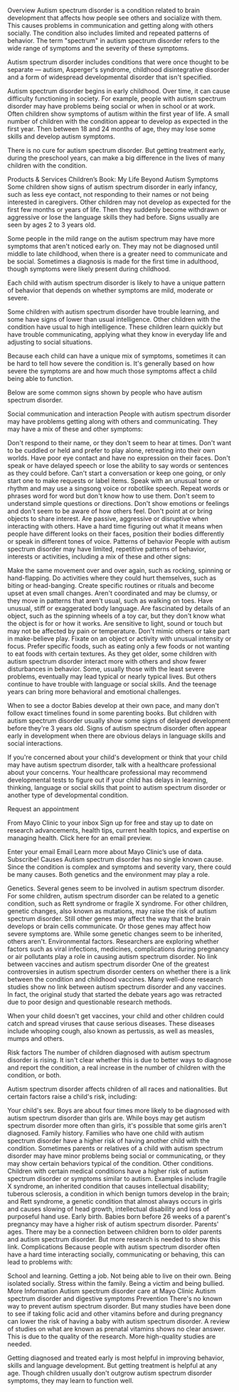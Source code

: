 Overview
Autism spectrum disorder is a condition related to brain development that affects how people see others and socialize with them. This causes problems in communication and getting along with others socially. The condition also includes limited and repeated patterns of behavior. The term "spectrum" in autism spectrum disorder refers to the wide range of symptoms and the severity of these symptoms.

Autism spectrum disorder includes conditions that were once thought to be separate — autism, Asperger's syndrome, childhood disintegrative disorder and a form of widespread developmental disorder that isn't specified.

Autism spectrum disorder begins in early childhood. Over time, it can cause difficulty functioning in society. For example, people with autism spectrum disorder may have problems being social or when in school or at work. Often children show symptoms of autism within the first year of life. A small number of children with the condition appear to develop as expected in the first year. Then between 18 and 24 months of age, they may lose some skills and develop autism symptoms.

There is no cure for autism spectrum disorder. But getting treatment early, during the preschool years, can make a big difference in the lives of many children with the condition.

Products & Services
Children’s Book: My Life Beyond Autism
Symptoms
Some children show signs of autism spectrum disorder in early infancy, such as less eye contact, not responding to their names or not being interested in caregivers. Other children may not develop as expected for the first few months or years of life. Then they suddenly become withdrawn or aggressive or lose the language skills they had before. Signs usually are seen by ages 2 to 3 years old.

Some people in the mild range on the autism spectrum may have more symptoms that aren't noticed early on. They may not be diagnosed until middle to late childhood, when there is a greater need to communicate and be social. Sometimes a diagnosis is made for the first time in adulthood, though symptoms were likely present during childhood.

Each child with autism spectrum disorder is likely to have a unique pattern of behavior that depends on whether symptoms are mild, moderate or severe.

Some children with autism spectrum disorder have trouble learning, and some have signs of lower than usual intelligence. Other children with the condition have usual to high intelligence. These children learn quickly but have trouble communicating, applying what they know in everyday life and adjusting to social situations.

Because each child can have a unique mix of symptoms, sometimes it can be hard to tell how severe the condition is. It's generally based on how severe the symptoms are and how much those symptoms affect a child being able to function.

Below are some common signs shown by people who have autism spectrum disorder.

Social communication and interaction
People with autism spectrum disorder may have problems getting along with others and communicating. They may have a mix of these and other symptoms:

Don't respond to their name, or they don't seem to hear at times.
Don't want to be cuddled or held and prefer to play alone, retreating into their own worlds.
Have poor eye contact and have no expression on their faces.
Don't speak or have delayed speech or lose the ability to say words or sentences as they could before.
Can't start a conversation or keep one going, or only start one to make requests or label items.
Speak with an unusual tone or rhythm and may use a singsong voice or robotlike speech.
Repeat words or phrases word for word but don't know how to use them.
Don't seem to understand simple questions or directions.
Don't show emotions or feelings and don't seem to be aware of how others feel.
Don't point at or bring objects to share interest.
Are passive, aggressive or disruptive when interacting with others.
Have a hard time figuring out what it means when people have different looks on their faces, position their bodies differently or speak in different tones of voice.
Patterns of behavior
People with autism spectrum disorder may have limited, repetitive patterns of behavior, interests or activities, including a mix of these and other signs:

Make the same movement over and over again, such as rocking, spinning or hand-flapping.
Do activities where they could hurt themselves, such as biting or head-banging.
Create specific routines or rituals and become upset at even small changes.
Aren't coordinated and may be clumsy, or they move in patterns that aren't usual, such as walking on toes.
Have unusual, stiff or exaggerated body language.
Are fascinated by details of an object, such as the spinning wheels of a toy car, but they don't know what the object is for or how it works.
Are sensitive to light, sound or touch but may not be affected by pain or temperature.
Don't mimic others or take part in make-believe play.
Fixate on an object or activity with unusual intensity or focus.
Prefer specific foods, such as eating only a few foods or not wanting to eat foods with certain textures.
As they get older, some children with autism spectrum disorder interact more with others and show fewer disturbances in behavior. Some, usually those with the least severe problems, eventually may lead typical or nearly typical lives. But others continue to have trouble with language or social skills. And the teenage years can bring more behavioral and emotional challenges.

When to see a doctor
Babies develop at their own pace, and many don't follow exact timelines found in some parenting books. But children with autism spectrum disorder usually show some signs of delayed development before they're 3 years old. Signs of autism spectrum disorder often appear early in development when there are obvious delays in language skills and social interactions.

If you're concerned about your child's development or think that your child may have autism spectrum disorder, talk with a healthcare professional about your concerns. Your healthcare professional may recommend developmental tests to figure out if your child has delays in learning, thinking, language or social skills that point to autism spectrum disorder or another type of developmental condition.

Request an appointment
 
From Mayo Clinic to your inbox
Sign up for free and stay up to date on research advancements, health tips, current health topics, and expertise on managing health. Click here for an email preview.

Enter your email
Email
Learn more about Mayo Clinic’s use of data.
Subscribe!
Causes
Autism spectrum disorder has no single known cause. Since the condition is complex and symptoms and severity vary, there could be many causes. Both genetics and the environment may play a role.

Genetics. Several genes seem to be involved in autism spectrum disorder. For some children, autism spectrum disorder can be related to a genetic condition, such as Rett syndrome or fragile X syndrome. For other children, genetic changes, also known as mutations, may raise the risk of autism spectrum disorder. Still other genes may affect the way that the brain develops or brain cells communicate. Or those genes may affect how severe symptoms are. While some genetic changes seem to be inherited, others aren't.
Environmental factors. Researchers are exploring whether factors such as viral infections, medicines, complications during pregnancy or air pollutants play a role in causing autism spectrum disorder.
No link between vaccines and autism spectrum disorder
One of the greatest controversies in autism spectrum disorder centers on whether there is a link between the condition and childhood vaccines. Many well-done research studies show no link between autism spectrum disorder and any vaccines. In fact, the original study that started the debate years ago was retracted due to poor design and questionable research methods.

When your child doesn't get vaccines, your child and other children could catch and spread viruses that cause serious diseases. These diseases include whooping cough, also known as pertussis, as well as measles, mumps and others.

Risk factors
The number of children diagnosed with autism spectrum disorder is rising. It isn't clear whether this is due to better ways to diagnose and report the condition, a real increase in the number of children with the condition, or both.

Autism spectrum disorder affects children of all races and nationalities. But certain factors raise a child's risk, including:

Your child's sex. Boys are about four times more likely to be diagnosed with autism spectrum disorder than girls are. While boys may get autism spectrum disorder more often than girls, it's possible that some girls aren't diagnosed.
Family history. Families who have one child with autism spectrum disorder have a higher risk of having another child with the condition. Sometimes parents or relatives of a child with autism spectrum disorder may have minor problems being social or communicating, or they may show certain behaviors typical of the condition.
Other conditions. Children with certain medical conditions have a higher risk of autism spectrum disorder or symptoms similar to autism. Examples include fragile X syndrome, an inherited condition that causes intellectual disability; tuberous sclerosis, a condition in which benign tumors develop in the brain; and Rett syndrome, a genetic condition that almost always occurs in girls and causes slowing of head growth, intellectual disability and loss of purposeful hand use.
Early birth. Babies born before 26 weeks of a parent's pregnancy may have a higher risk of autism spectrum disorder.
Parents' ages. There may be a connection between children born to older parents and autism spectrum disorder. But more research is needed to show this link.
Complications
Because people with autism spectrum disorder often have a hard time interacting socially, communicating or behaving, this can lead to problems with:

School and learning.
Getting a job.
Not being able to live on their own.
Being isolated socially.
Stress within the family.
Being a victim and being bullied.
More Information
Autism spectrum disorder care at Mayo Clinic
Autism spectrum disorder and digestive symptoms
Prevention
There's no known way to prevent autism spectrum disorder. But many studies have been done to see if taking folic acid and other vitamins before and during pregnancy can lower the risk of having a baby with autism spectrum disorder. A review of studies on what are known as prenatal vitamins shows no clear answer. This is due to the quality of the research. More high-quality studies are needed.

Getting diagnosed and treated early is most helpful in improving behavior, skills and language development. But getting treatment is helpful at any age. Though children usually don't outgrow autism spectrum disorder symptoms, they may learn to function well.


